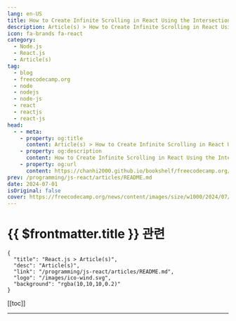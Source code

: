 ```yaml
---
lang: en-US
title: How to Create Infinite Scrolling in React Using the Intersection Observer API
description: Article(s) > How to Create Infinite Scrolling in React Using the Intersection Observer API
icon: fa-brands fa-react
category: 
  - Node.js
  - React.js
  - Article(s)
tag: 
  - blog
  - freecodecamp.org
  - node
  - nodejs
  - node-js
  - react
  - reactjs
  - react-js
head:
  - - meta:
    - property: og:title
      content: Article(s) > How to Create Infinite Scrolling in React Using the Intersection Observer API
    - property: og:description
      content: How to Create Infinite Scrolling in React Using the Intersection Observer API
    - property: og:url
      content: https://chanhi2000.github.io/bookshelf/freecodecamp.org/infinite-scrolling-in-react.html
prev: /programming/js-react/articles/README.md
date: 2024-07-01
isOriginal: false
cover: https://freecodecamp.org/news/content/images/size/w1000/2024/07/photo-1563986768494-4dee2763ff3f.jpeg
---
```


# {{ $frontmatter.title }} 관련

```component VPCard
{
  "title": "React.js > Article(s)",
  "desc": "Article(s)",
  "link": "/programming/js-react/articles/README.md",
  "logo": "/images/ico-wind.svg",
  "background": "rgba(10,10,10,0.2)"
}
```

[[toc]]

---

<SiteInfo
  name="How to Create Infinite Scrolling in React Using the Intersection Observer API"
  desc="Hi fellow developers! Have you ever wondered how social media apps like Facebook and Instagram keep you scrolling endlessly through your feed?  This user experience, designed to load new content on demand, uses a technique called infinite scrolling. This helps keep you hooked to these apps for hours. Traditionally,..."
  url="https://freecodecamp.org/news/infinite-scrolling-in-react/"
  logo="https://cdn.freecodecamp.org/universal/favicons/favicon.ico"
  preview="https://freecodecamp.org/news/content/images/size/w1000/2024/07/photo-1563986768494-4dee2763ff3f.jpeg"/>

<!-- TODO: 작성 -->

